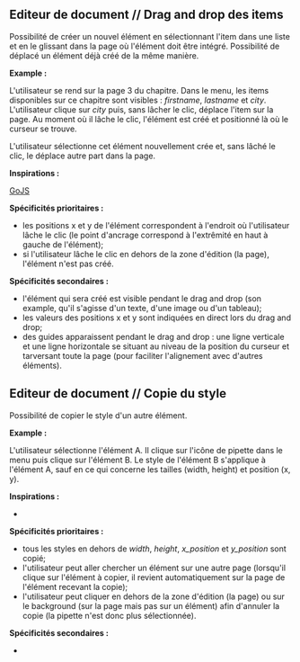 ## Editeur de document // Drag and drop des items

Possibilité de créer un nouvel élément en sélectionnant l'item dans une liste et en le glissant dans la page où l'élément doit être intégré. Possibilité de déplacé un élément déjà créé de la même manière.

**Example :**

L'utilisateur se rend sur la page 3 du chapitre. Dans le menu, les items disponibles sur ce chapitre sont visibles : *firstname*, *lastname* et *city*. L'utilisateur clique sur *city* puis, sans lâcher le clic, déplace l'item sur la page. Au moment où il lâche le clic, l'élément est créé et positionné là où le curseur se trouve.

L'utilisateur sélectionne cet élément nouvellement crée et, sans lâché le clic, le déplace autre part dans la page.

**Inspirations :**

[GoJS](https://gojs.net/latest/samples/htmlDragDrop.html)

**Spécificités prioritaires :**

* les positions x et y de l'élément correspondent à l'endroit où l'utilisateur lâche le clic (le point d'ancrage correspond à l'extrêmité en haut à gauche de l'élément);
* si l'utilisateur lâche le clic en dehors de la zone d'édition (la page), l'élément n'est pas créé.

**Spécificités secondaires :**

* l'élément qui sera créé est visible pendant le drag and drop (son example, qu'il s'agisse d'un texte, d'une image ou d'un tableau);
* les valeurs des positions x et y sont indiquées en direct lors du drag and drop;
* des guides apparaissent pendant le drag and drop : une ligne verticale et une ligne horizontale se situant au niveau de la position du curseur et tarversant toute la page (pour faciliter l'alignement avec d'autres éléments).

## Editeur de document // Copie du style

Possibilité de copier le style d'un autre élément.

**Example :**

L'utilisateur sélectionne l'élément A. Il clique sur l'icône de pipette dans le menu puis clique sur l'élément B. Le style de l'élément B s'applique à l'élément A, sauf en ce qui concerne les tailles (width, height) et position (x, y).

**Inspirations :**

-

**Spécificités prioritaires :**

* tous les styles en dehors de *width*, *height*, *x_position* et *y_position* sont copié;
* l'utilisateur peut aller chercher un élément sur une autre page (lorsqu'il clique sur l'élément à copier, il revient automatiquement sur la page de l'élément recevant la copie);
* l'utilisateur peut cliquer en dehors de la zone d'édition (la page) ou sur le background (sur la page mais pas sur un élément) afin d'annuler la copie (la pipette n'est donc plus sélectionnée).

**Spécificités secondaires :**

-
